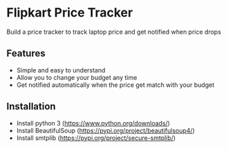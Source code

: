 # Flipkart Price Tracker
Build a price tracker to track laptop price and get notified when price drops

## Features

* Simple and easy to understand
* Allow you to change your budget any time
* Get notified automatically when the price get match with your budget

## Installation 

* Install python 3 (https://www.python.org/downloads/)
* Install BeautifulSoup (https://pypi.org/project/beautifulsoup4/)
* Install smtplib (https://pypi.org/project/secure-smtplib/)

